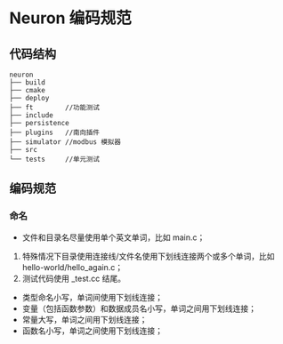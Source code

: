 # Neuron 编码规范

## 代码结构

```
neuron
├── build
├── cmake
├── deploy
├── ft        //功能测试
├── include
├── persistence
├── plugins   //南向插件
├── simulator //modbus 模拟器
├── src
└── tests     //单元测试
```

## 编码规范

### 命名

* 文件和目录名尽量使用单个英文单词，比如 main.c；
 1. 特殊情况下目录使用连接线/文件名使用下划线连接两个或多个单词，比如 hello-world/hello_again.c；
 2. 测试代码使用 _test.cc 结尾。
* 类型命名小写，单词间使用下划线连接；
* 变量（包括函数参数）和数据成员名小写，单词之间用下划线连接；
* 常量大写，单词之间用下划线连接；
* 函数名小写，单词之间使用下划线连接；
 
